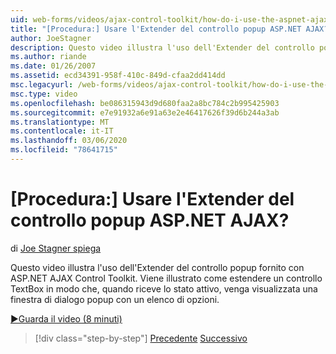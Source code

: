 ```yaml
---
uid: web-forms/videos/ajax-control-toolkit/how-do-i-use-the-aspnet-ajax-popup-control-extender
title: "[Procedura:] Usare l'Extender del controllo popup ASP.NET AJAX? | Microsoft Docs"
author: JoeStagner
description: Questo video illustra l'uso dell'Extender del controllo popup fornito con ASP.NET AJAX Control Toolkit. Informazioni su come estendere un controllo TextBox in modo che...
ms.author: riande
ms.date: 01/26/2007
ms.assetid: ecd34391-958f-410c-849d-cfaa2dd414dd
msc.legacyurl: /web-forms/videos/ajax-control-toolkit/how-do-i-use-the-aspnet-ajax-popup-control-extender
msc.type: video
ms.openlocfilehash: be086315943d9d680faa2a8bc784c2b995425903
ms.sourcegitcommit: e7e91932a6e91a63e2e46417626f39d6b244a3ab
ms.translationtype: MT
ms.contentlocale: it-IT
ms.lasthandoff: 03/06/2020
ms.locfileid: "78641715"
---
```

# <a name="how-do-i-use-the-aspnet-ajax-popup-control-extender"></a>[Procedura:] Usare l'Extender del controllo popup ASP.NET AJAX?

di [Joe Stagner spiega](https://github.com/JoeStagner)

Questo video illustra l'uso dell'Extender del controllo popup fornito con ASP.NET AJAX Control Toolkit. Viene illustrato come estendere un controllo TextBox in modo che, quando riceve lo stato attivo, venga visualizzata una finestra di dialogo popup con un elenco di opzioni.

[&#9654;Guarda il video (8 minuti)](https://channel9.msdn.com/Blogs/ASP-NET-Site-Videos/how-do-i-use-the-aspnet-ajax-popup-control-extender)

> [!div class="step-by-step"]
> [Precedente](how-do-i-use-the-aspnet-ajax-textboxwatermark-control-extender.md)
> [Successivo](how-do-i-use-the-aspnet-ajax-modalpopup-extender-control.md)
